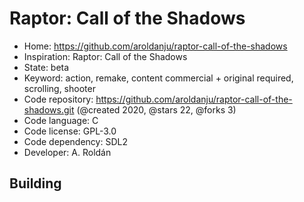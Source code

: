 # Raptor: Call of the Shadows

- Home: https://github.com/aroldanju/raptor-call-of-the-shadows
- Inspiration: Raptor: Call of the Shadows
- State: beta
- Keyword: action, remake, content commercial + original required, scrolling, shooter
- Code repository: https://github.com/aroldanju/raptor-call-of-the-shadows.git (@created 2020, @stars 22, @forks 3)
- Code language: C
- Code license: GPL-3.0
- Code dependency: SDL2
- Developer: A. Roldán

## Building
